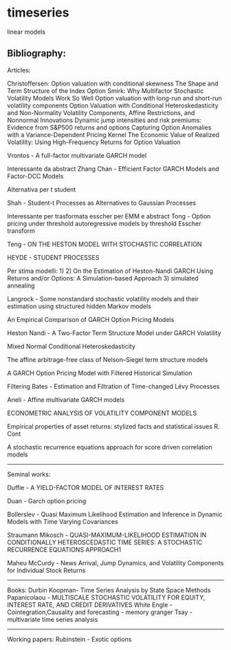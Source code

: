 # timeseries
linear models


Bibliography:
------------------------------------------------------------------------------------------------------------------------------------------------
Articles:

Christoffersen:
Option valuation with conditional skewness
The Shape and Term Structure of the Index Option Smirk: Why Multifactor Stochastic Volatility Models Work So Well
Option valuation with long-run and short-run volatility components
Option Valuation with Conditional Heteroskedasticity and Non-Normality
Volatility Components, Affine Restrictions, and Nonnormal Innovations
Dynamic jump intensities and risk premiums: Evidence from S&P500 returns and options
Capturing Option Anomalies with a Variance-Dependent Pricing Kernel
The Economic Value of Realized Volatility: Using High-Frequency Returns for Option Valuation

Vrontos - A full-factor multivariate GARCH model

Interessante da abstract
Zhang Chan - Efficient Factor GARCH Models and Factor-DCC Models

Alternativa per t student

Shah - Student-t Processes as Alternatives to Gaussian Processes

Interessante per trasformata esscher per EMM e abstract
Tong - Option pricing under threshold autoregressive models by threshold Esscher
transform

Teng - ON THE HESTON MODEL WITH STOCHASTIC CORRELATION

HEYDE - STUDENT PROCESSES

Per stima modelli:
1) 
2) On the Estimation of Heston-Nandi GARCH Using Returns and/or Options: A Simulation-based Approach
3) simulated annealing


Langrock - Some nonstandard stochastic volatility models and their estimation using structured hidden Markov models

An Empirical Comparison of GARCH Option Pricing Models

Heston Nandi - A Two-Factor Term Structure Model under GARCH Volatility

Mixed Normal Conditional Heteroskedasticity

The affine arbitrage-free class of Nelson–Siegel term structure models

A GARCH Option Pricing Model with Filtered Historical Simulation

Filtering
Bates - Estimation and Filtration of Time-changed Lévy Processes

Aneli - Affine multivariate GARCH models

ECONOMETRIC ANALYSIS OF VOLATILITY COMPONENT MODELS

Empirical properties of asset returns: stylized facts and statistical issues
R. Cont

A stochastic recurrence equations approach for score driven correlation models

------------------------------------------------------------------------------------------------------------------------------------------------

Seminal works:

Duffie - A YIELD-FACTOR MODEL OF INTEREST RATES

Duan - Garch option pricing

Bollerslev - Quasi Maximum Likelihood Estimation and Inference in Dynamic Models with
Time Varying Covariances

Straumann Mikosch - QUASI-MAXIMUM-LIKELIHOOD ESTIMATION IN CONDITIONALLY HETEROSCEDASTIC TIME SERIES: A STOCHASTIC RECURRENCE EQUATIONS APPROACH1

Maheu McCurdy - News Arrival, Jump Dynamics, and Volatility Components for Individual Stock Returns 



------------------------------------------------------------------------------------------------------------------------------------------------

Books:
Durbin Koopman- Time Series Analysis by State Space Methods
Papanicolaou - MULTISCALE STOCHASTIC VOLATILITY FOR EQUITY, INTEREST RATE, AND CREDIT DERIVATIVES
White Engle - Cointegration,Causality and forecasting - memory granger
Tsay - multivariate time series analysis

------------------------------------------------------------------------------------------------------------------------------------------------
Working papers:
Rubinstein - Exotic options
